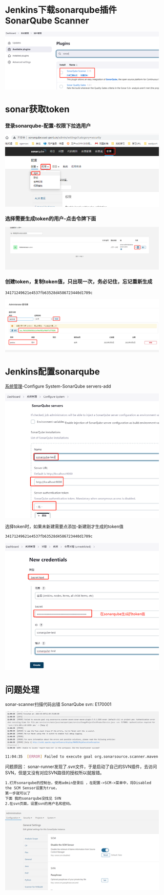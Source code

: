 # Jenkins下载sonarqube插件 SonarQube Scanner

![sonar](..\images\sonar.png)

# sonar获取token

### 登录sonarqube-配置-权限下拉选用户

![img](..\images\sonar1.png)

### 选择需要生成token的用户-点击令牌下面

![img](..\images\sonar2.png)

### 创建token，复制token值，只出现一次，务必记住，忘记重新生成

```Bash
34171249621e4537fb63528d4586723440d1709c
```

![img](..\images\sonar3.png)

# Jenkins配置sonarqube

[系统管理](http://jenkins.east-port.cn/manage/)-Configure System-SonarQube servers-add

![img](..\images\sonar4.png)

选择token时，如果未新建需要点添加-新建刚才生成的token值

```Bash
34171249621e4537fb63528d4586723440d1709c
```

![img](..\images\sonar5.png)

# 问题处理

sonar-scanner扫描代码出错 SonarQube svn: E170001

![img](..\images\sonar6.png)

```Bash
11:04:35  [ERROR] Failed to execute goal org.sonarsource.scanner.maven:sonar-maven-plugin:3.9.1.2184:sonar (default-cli) on project pms: Authentication error when executing blame for file pms-service/src/main/java/com/eport/pms/service/ChangeProjectCostProductService.java: svn: E170001: Authentication required for '<svn://172.100.2.10:3690> pms' -> [Help 1]
```

问题原因： sonar-runner发现了.svn文件，于是启动了自己的SVN插件，去访问SVN，但是又没有对应SVN路径的授权所以就报错。

```Plaintext
1.打开sonarqube的控制台，使用admin登录后 ，在配置->SCM->菜单中，将Disabled the SCM Sensor设置为true，
第一步就可以了
下面 我的sonarqube没找见 SVN 
2.在svn页面，设置svn的用户名和密码。
```

![img](..\images\sonar7.png)